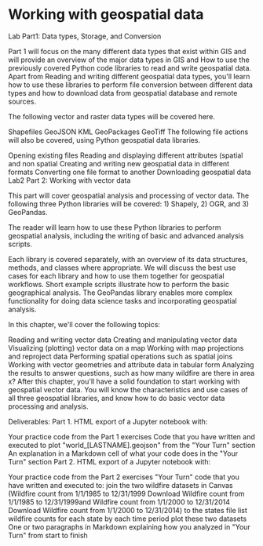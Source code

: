 # Working with geospatial data 

Lab Part1: Data types, Storage, and Conversion

Part 1 will focus on the many different data types that exist within GIS and will provide an overview of the major data types in GIS and How to use the previously covered Python code libraries to read and write geospatial data. Apart from Reading and writing different geospatial data types, you'll learn how to use these libraries to perform file conversion between different data types and how to download data from geospatial database and remote sources.

The following vector and raster data types will be covered here.

Shapefiles
GeoJSON
KML
GeoPackages
GeoTiff
The following file actions will also be covered, using Python geospatial data libraries.

Opening existing files
Reading and displaying different attributes (spatial and non spatial
Creating and writing new geospatial data in different formats
Converting one file format to another
Downloading geospatial data
Lab2 Part 2: Working with vector data

This part will cover geospatial analysis and processing of vector data. The following three Python libraries will be covered: 1) Shapely, 2) OGR, and 3) GeoPandas.

The reader will learn how to use these Python libraries to perform geospatial analysis, including the writing of basic and advanced analysis scripts.

Each library is covered separately, with an overview of its data structures, methods, and classes where appropriate. We will discuss the best use cases for each library and how to use them together for geospatial workflows. Short example scripts illustrate how to perform the basic geographical analysis. The GeoPandas library enables more complex functionality for doing data science tasks and incorporating geospatial analysis.

In this chapter, we'll cover the following topics:

Reading and writing vector data
Creating and manipulating vector data
Visualizing (plotting) vector data on a map
Working with map projections and reproject data
Performing spatial operations such as spatial joins
Working with vector geometries and attribute data in tabular form
Analyzing the results to answer questions, such as how many wildfire are there in area x?
After this chapter, you'll have a solid foundation to start working with geospatial vector data. You will know the characteristics and use cases of all three geospatial libraries, and know how to do basic vector data processing and analysis.

 

Deliverables:
Part 1.
HTML export of a Jupyter notebook with:

Your practice code from the Part 1 exercises
Code that you have written and executed to plot "world_[LASTNAME].geojson" from the "Your Turn" section
An explanation in a Markdown cell of what your code does in the "Your Turn" section
Part 2. 
HTML export of a Jupyter notebook with:

Your practice code from the Part 2 exercises
"Your Turn" code that you have written and executed to:
join the two wildfire datasets in Canvas (Wildfire count from 1/1/1985 to 12/31/1999 Download Wildfire count from 1/1/1985 to 12/31/1999and Wildfire count from 1/1/2000 to 12/31/2014 Download Wildfire count from 1/1/2000 to 12/31/2014) to the states file
list wildfire counts for each state by each time period
plot these two datasets
One or two paragraphs in Markdown explaining how you analyzed in "Your Turn" from start to finish

